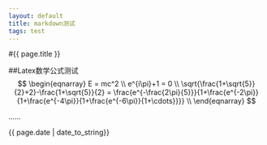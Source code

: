 ```yaml
---
layout: default
title: markdown测试
tags: test
---
```


#{{ page.title }}


##Latex数学公式测试
$$
\begin{eqnarray}
E = mc^2 \\
e^{i\pi}+1 = 0 \\
\sqrt{\frac{1+\sqrt{5}}{2}+2}-\frac{1+\sqrt{5}}{2} = \frac{e^{-\frac{2\pi}{5}}}{1+\frac{e^{-2\pi}}{1+\frac{e^{-4\pi}}{1+\frac{e^{-6\pi}}{1+\cdots}}}} \\
\end{eqnarray}
$$

……

{{ page.date | date_to_string}}

